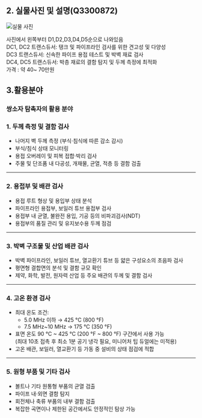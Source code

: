 
## 2. 실물사진 및 설명(Q3300872)  
![실물 사진](https://ims.evidentscientific.com/ko/probes/single-and-dual-element/media_1b1657aef713d3a015e1a98cf818ef3f9000edb38.jpg?width=2000&format=webply&optimize=medium)  
  
사진에서 왼쪽부터 D1,D2,D3,D4,D5순으로 나와있음  
DC1, DC2 트랜스듀서: 탱크 및 파이프라인 검사를 위한 견고성 및 다양성  
DC3 트랜스듀서: 신속한 파이프 용접 테스트 및 박벽 재료 검사   
DC4,  DC5 트랜스듀서: 박층 재료의 결함 탐지 및 두께 측정에 최적화  
가격 : 약 40~ 70만원  




















## 3.활용분야

### 쌍소자 탐촉자의 활용 분야

### 1. 두께 측정 및 결함 검사
- 나머지 벽 두께 측정 (부식·침식에 따른 감소 감시)
- 부식/침식 상태 모니터링
- 용접 오버레이 및 피복 접합·박리 검사
- 주물 및 단조품 내 다공성, 개재물, 균열, 적층 등 결함 검출

---

### 2. 용접부 및 배관 검사
- 용접 루트 형상 및 용입부 상태 분석
- 파이프라인 용접부, 보일러 튜브 용접부 검사
- 용접부 내 균열, 불완전 용입, 기공 등의 비파괴검사(NDT)
- 용접부의 품질 관리 및 유지보수용 두께 점검

---

### 3. 박벽 구조물 및 산업 배관 검사
- 박벽 파이프라인, 보일러 튜브, 열교환기 튜브 등 얇은 구성요소의 초음파 검사
- 평면형 결합면의 분석 및 결함 규모 확인
- 제약, 화학, 발전, 원자력 산업 등 주요 배관의 두께 및 결함 검사

---

### 4. 고온 환경 검사
- 최대 온도 조건:
  - 5.0 MHz 이하 → 425 °C (800 °F)
  - 7.5 MHz~10 MHz → 175 °C (350 °F)
- 표면 온도 90 °C ~ 425 °C (200 °F ~ 800 °F) 구간에서 사용 가능  
  (최대 10초 접촉 후 최소 1분 공기 냉각 필요, 미니어처 팁 듀얼에는 미적용)
- 고온 배관, 보일러, 열교환기 등 가동 중 설비의 상태 점검에 적합

---

### 5. 원형 부품 및 기타 검사
- 볼트나 기타 원통형 부품의 균열 검출
- 파이프 내·외면 결함 탐지
- 회전체나 축류 부품의 내부 결함 검출
- 복잡한 곡면이나 제한된 공간에서도 안정적인 탐상 가능

